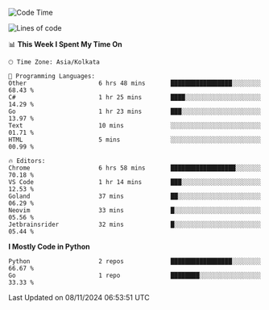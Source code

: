 <!--START_SECTION:waka-->
![Code Time](http://img.shields.io/badge/Code%20Time-377%20hrs%2059%20mins-blue)

![Lines of code](https://img.shields.io/badge/From%20Hello%20World%20I%27ve%20Written-387%20lines%20of%20code-blue)

📊 **This Week I Spent My Time On** 

```text
🕑︎ Time Zone: Asia/Kolkata

💬 Programming Languages: 
Other                    6 hrs 48 mins       █████████████████░░░░░░░░   68.43 % 
C#                       1 hr 25 mins        ████░░░░░░░░░░░░░░░░░░░░░   14.29 % 
Go                       1 hr 23 mins        ███░░░░░░░░░░░░░░░░░░░░░░   13.97 % 
Text                     10 mins             ░░░░░░░░░░░░░░░░░░░░░░░░░   01.71 % 
HTML                     5 mins              ░░░░░░░░░░░░░░░░░░░░░░░░░   00.99 % 

🔥 Editors: 
Chrome                   6 hrs 58 mins       ██████████████████░░░░░░░   70.18 % 
VS Code                  1 hr 14 mins        ███░░░░░░░░░░░░░░░░░░░░░░   12.53 % 
Goland                   37 mins             ██░░░░░░░░░░░░░░░░░░░░░░░   06.29 % 
Neovim                   33 mins             █░░░░░░░░░░░░░░░░░░░░░░░░   05.56 % 
Jetbrainsrider           32 mins             █░░░░░░░░░░░░░░░░░░░░░░░░   05.44 % 
```

**I Mostly Code in Python** 

```text
Python                   2 repos             █████████████████░░░░░░░░   66.67 % 
Go                       1 repo              ████████░░░░░░░░░░░░░░░░░   33.33 % 
```




 Last Updated on 08/11/2024 06:53:51 UTC
<!--END_SECTION:waka-->
